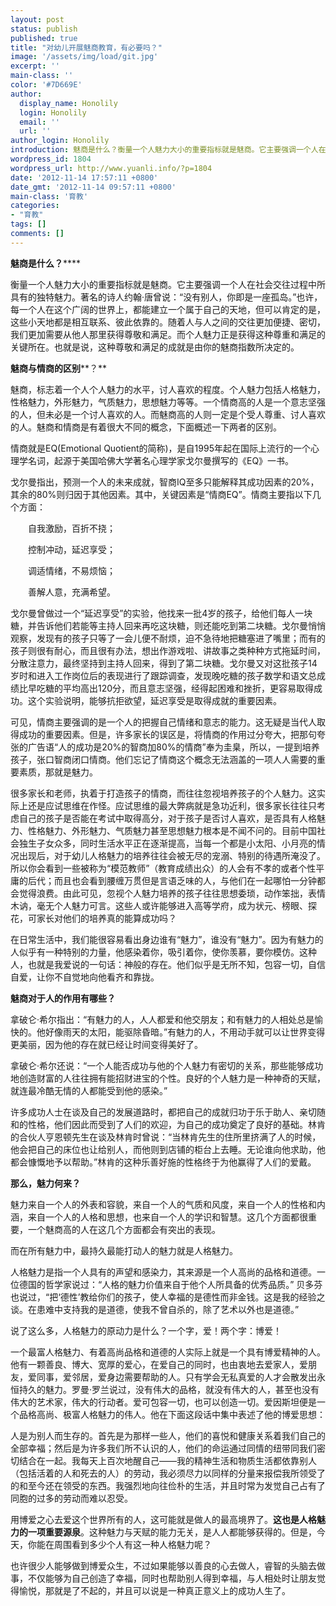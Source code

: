 ```yaml
---
layout: post
status: publish
published: true
title: "对幼儿开展魅商教育，有必要吗？"
image: '/assets/img/load/git.jpg'
excerpt: ''
main-class: ''
color: '#7D669E'
author:
  display_name: Honolily
  login: Honolily
  email: ''
  url: ''
author_login: Honolily
introduction: 魅商是什么？衡量一个人魅力大小的重要指标就是魅商。它主要强调一个人在社会交往过程中所具有的独特魅力。著名的诗人约翰&middot;唐曾说：&ldquo;没有别人，你即是一座孤岛。&rdquo;也许，每一个人在这个广阔的世界上，都能建立一个属于自己的天地，但可以肯定的是，这些小天地都是相互联系、彼此依靠的。随着人与人之间的交往更加便捷、密切，我们更加需要从他人那里获得尊敬和满足。而个人魅力正是获得这种尊重和满足的关键所在。也就是说，这种尊敬和满足的成就是由你的魅商指数所决定的。魅商与情商的区别？
wordpress_id: 1804
wordpress_url: http://www.yuanli.info/?p=1804
date: '2012-11-14 17:57:11 +0800'
date_gmt: '2012-11-14 09:57:11 +0800'
main-class: '育教'
categories:
- "育教"
tags: []
comments: []
---
```

**魅商是什么？******

衡量一个人魅力大小的重要指标就是魅商。它主要强调一个人在社会交往过程中所具有的独特魅力。著名的诗人约翰&middot;唐曾说：&ldquo;没有别人，你即是一座孤岛。&rdquo;也许，每一个人在这个广阔的世界上，都能建立一个属于自己的天地，但可以肯定的是，这些小天地都是相互联系、彼此依靠的。随着人与人之间的交往更加便捷、密切，我们更加需要从他人那里获得尊敬和满足。而个人魅力正是获得这种尊重和满足的关键所在。也就是说，这种尊敬和满足的成就是由你的魅商指数所决定的。

**魅商与情商的区别****？**

魅商，标志着一个人个人魅力的水平，讨人喜欢的程度。个人魅力包括人格魅力，性格魅力，外形魅力，气质魅力，思想魅力等等。一个情商高的人是一个意志坚强的人，但未必是一个讨人喜欢的人。而魅商高的人则一定是个受人尊重、讨人喜欢的人。魅商和情商是有着很大不同的概念，下面概述一下两者的区别。

情商就是EQ(Emotional&nbsp;Quotient的简称)，是自1995年起在国际上流行的一个心理学名词，起源于美国哈佛大学著名心理学家戈尔曼撰写的《EQ》一书。

戈尔曼指出，预测一个人的未来成就，智商IQ至多只能解释其成功因素的20%，其余的80%则归因于其他因素。其中，关键因素是&ldquo;情商EQ&rdquo;。情商主要指以下几个方面：

　　自我激励，百折不挠；

　　控制冲动，延迟享受；

　　调适情绪，不易烦恼；

　　善解人意，充满希望。

戈尔曼曾做过一个&ldquo;延迟享受&rdquo;的实验，他找来一批4岁的孩子，给他们每人一块糖，并告诉他们若能等主持人回来再吃这块糖，则还能吃到第二块糖。戈尔曼悄悄观察，发现有的孩子只等了一会儿便不耐烦，迫不急待地把糖塞进了嘴里；而有的孩子则很有耐心，而且很有办法，想出作游戏啦、讲故事之类种种方式拖延时间，分散注意力，最终坚持到主持人回来，得到了第二块糖。戈尔曼又对这批孩子14岁时和进入工作岗位后的表现进行了跟踪调查，发现晚吃糖的孩子数学和语文总成绩比早吃糖的平均高出120分，而且意志坚强，经得起困难和挫折，更容易取得成功。这个实验说明，能够抗拒欲望，延迟享受是取得成就的重要因素。

可见，情商主要强调的是一个人的把握自己情绪和意志的能力。这无疑是当代人取得成功的重要因素。但是，许多家长的误区是，将情商的作用过分夸大，把那句夸张的广告语&ldquo;人的成功是20%的智商加80%的情商&rdquo;奉为圭臬，所以，一提到培养孩子，张口智商闭口情商。他们忘记了情商这个概念无法涵盖的一项人人需要的重要素质，那就是魅力。

很多家长和老师，执着于打造孩子的情商，而往往忽视培养孩子的个人魅力。这实际上还是应试思维在作怪。应试思维的最大弊病就是急功近利，很多家长往往只考虑自己的孩子是否能在考试中取得高分，对于孩子是否讨人喜欢，是否具有人格魅力、性格魅力、外形魅力、气质魅力甚至思想魅力根本是不闻不问的。目前中国社会独生子女众多，同时生活水平正在逐渐提高，当每一个都是小太阳、小月亮的情况出现后，对于幼儿人格魅力的培养往往会被无尽的宠溺、特别的待遇所淹没了。所以你会看到一些被称为&ldquo;模范教师&rdquo;（教育成绩出众）的人会有不孝的或者个性平庸的后代；而且也会看到腰缠万贯但是言语乏味的人，与他们在一起哪怕一分钟都会觉得浪费。由此可见，忽视个人魅力培养的孩子往往思想委琐，动作笨拙，表情木讷，毫无个人魅力可言。这些人或许能够进入高等学府，成为状元、榜眼、探花，可家长对他们的培养真的能算成功吗？

在日常生活中，我们能很容易看出身边谁有&ldquo;魅力&rdquo;，谁没有&ldquo;魅力&rdquo;。因为有魅力的人似乎有一种特别的力量，他感染着你，吸引着你，使你羡慕，要你模仿。这种人，也就是我爱说的一句话：神般的存在。他们似乎是无所不知，包容一切，自信自爱，让你不自觉地向他看齐和靠拢。

**魅商对于人的作用有哪些？**

拿破仑&middot;希尔指出：&ldquo;有魅力的人，人人都爱和他交朋友；和有魅力的人相处总是愉快的。他好像雨天的太阳，能驱除昏暗。&rdquo;有魅力的人，不用动手就可以让世界变得更美丽，因为他的存在就已经让时间变得美好了。

拿破仑&middot;希尔还说：&ldquo;一个人能否成功与他的个人魅力有密切的关系，那些能够成功地创造财富的人往往拥有能招财进宝的个性。良好的个人魅力是一种神奇的天赋，就连最冷酷无情的人都能受到他的感染。&rdquo;

许多成功人士在谈及自己的发展道路时，都把自己的成就归功于乐于助人、亲切随和的性格，他们因此而受到了人们的欢迎，为自己的成功奠定了良好的基础。林肯的合伙人亨恩顿先生在谈及林肯时曾说：&ldquo;当林肯先生的住所里挤满了人的时候，他会把自己的床位也让给别人，而他则到店铺的柜台上去睡。无论谁向他求助，他都会慷慨地予以帮助。&rdquo;林肯的这种乐善好施的性格终于为他赢得了人们的爱戴。

**那么，****魅力何来？******

魅力来自一个人的外表和容貌，来自一个人的气质和风度，来自一个人的性格和内涵，来自一个人的人格和思想，也来自一个人的学识和智慧。这几个方面都很重要，一个魅商高的人在这几个方面都会有突出的表现。

而在所有魅力中，最持久最能打动人的魅力就是人格魅力。

人格魅力是指一个人具有的声望和感染力，其来源是一个人高尚的品格和道德。一位德国的哲学家说过：&ldquo;人格的魅力价值来自于他个人所具备的优秀品质。&rdquo;&nbsp;贝多芬也说过，&ldquo;把&lsquo;德性&rsquo;教给你们的孩子，使人幸福的是德性而非金钱。这是我的经验之谈。在患难中支持我的是道德，使我不曾自杀的，除了艺术以外也是道德。&rdquo;

说了这么多，人格魅力的原动力是什么？一个字，爱！两个字：博爱！

一个最富人格魅力、有着高尚品格和道德的人实际上就是一个具有博爱精神的人。他有一颗善良、博大、宽厚的爱心，在爱自己的同时，也由衷地去爱家人，爱朋友，爱同事，爱邻居，爱身边需要帮助的人。只有学会无私真爱的人才会散发出永恒持久的魅力。罗曼&middot;罗兰说过，没有伟大的品格，就没有伟大的人，甚至也没有伟大的艺术家，伟大的行动者。爱可包容一切，也可以创造一切。爱因斯坦便是一个品格高尚、极富人格魅力的伟人。他在下面这段话中集中表述了他的博爱思想：

人是为别人而生存的。首先是为那样一些人，他们的喜悦和健康关系着我们自己的全部幸福；然后是为许多我们所不认识的人，他们的命运通过同情的纽带同我们密切结合在一起。我每天上百次地醒自己&mdash;&mdash;我的精神生活和物质生活都依靠别人（包括活着的人和死去的人）的劳动，我必须尽力以同样的分量来报偿我所领受了的和至今还在领受的东西。我强烈地向往俭朴的生活，并且时常为发觉自己占有了同胞的过多的劳动而难以忍受。

用博爱之心去爱这个世界所有的人，这可能就是做人的最高境界了。**这也是人格魅力的一项重要源泉**。这种魅力与天赋的能力无关，是人人都能够获得的。但是，今天，你能在周围看到多少个人有这一种人格魅力呢？

也许很少人能够做到博爱众生，不过如果能够以善良的心去做人，睿智的头脑去做事，不仅能够为自己创造了幸福，同时也帮助别人得到幸福，与人相处时让朋友觉得愉悦，那就是了不起的，并且可以说是一种真正意义上的成功人生了。

